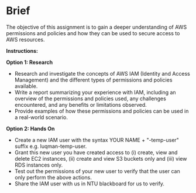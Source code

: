# Brief

The objective of this assignment is to gain a deeper understanding of AWS permissions and policies and how they can be used to secure access to AWS resources.

**Instructions:**

**Option 1: Research**

- Research and investigate the concepts of AWS IAM (Identity and Access Management) and the different types of permissions and policies available.
- Write a report summarizing your experience with IAM, including an overview of the permissions and policies used, any challenges encountered, and any benefits or limitations observed.
- Provide examples of how these permissions and policies can be used in a real-world scenario.

**Option 2: Hands On**

- Create a new IAM user with the syntax YOUR NAME + "-temp-user" suffix e.g. luqman-temp-user.
- Grant this new user you have created access to (i) create, view and delete EC2 instances, (ii) create and view S3 buckets only and (iii) view RDS instances only.
- Test out the permissions of your new user to verify that the user can only perform the above actions.
- Share the IAM user with us in NTU blackboard for us to verify.

